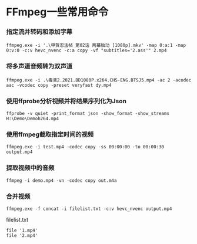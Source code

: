 # FFmpeg一些常用命令

### 指定流并转码和添加字幕

```
ffmpeg.exe -i '.\甲贺忍法帖 第02话 两幕胎动 [1080p].mkv' -map 0:a:1 -map 0:v:0 -c:v hevc_nvenc -c:a copy -vf "subtitles='2.ass'" 2.mp4
```

### 将多声道音频转为双声道

```
ffmpeg.exe -i .\毒液2.2021.BD1080P.x264.CHS-ENG.BTSJ5.mp4 -ac 2 -acodec aac -vcodec copy -preset veryfast dy.mp4
```

### 使用ffprobe分析视频并将结果序列化为Json

```
ffprobe -v quiet -print_format json -show_format -show_streams H:\Demo\Demoh264.mp4
```

### 使用ffmpeg截取指定时间的视频

```
ffmpeg.exe -i test.mp4 -codec copy -ss 00:00:00 -to 00:00:30 output.mp4
```

### 提取视频中的音频

```
ffmpeg -i demo.mp4 -vn -codec copy out.m4a
```

### 合并视频

```shell
ffmpeg.exe -f concat -i filelist.txt -c:v hevc_nvenc output.mp4
```

filelist.txt

```
file '1.mp4'
file '2.mp4'
```
